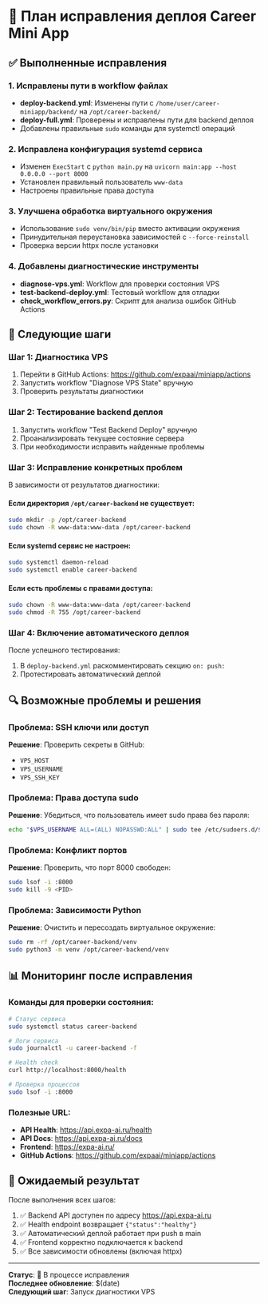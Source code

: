 # 🔧 План исправления деплоя Career Mini App

## ✅ Выполненные исправления

### 1. Исправлены пути в workflow файлах
- **deploy-backend.yml**: Изменены пути с `/home/user/career-miniapp/backend/` на `/opt/career-backend/`
- **deploy-full.yml**: Проверены и исправлены пути для backend деплоя
- Добавлены правильные `sudo` команды для systemctl операций

### 2. Исправлена конфигурация systemd сервиса
- Изменен `ExecStart` с `python main.py` на `uvicorn main:app --host 0.0.0.0 --port 8000`
- Установлен правильный пользователь `www-data`
- Настроены правильные права доступа

### 3. Улучшена обработка виртуального окружения
- Использование `sudo venv/bin/pip` вместо активации окружения
- Принудительная переустановка зависимостей с `--force-reinstall`
- Проверка версии httpx после установки

### 4. Добавлены диагностические инструменты
- **diagnose-vps.yml**: Workflow для проверки состояния VPS
- **test-backend-deploy.yml**: Тестовый workflow для отладки
- **check_workflow_errors.py**: Скрипт для анализа ошибок GitHub Actions

## 🚀 Следующие шаги

### Шаг 1: Диагностика VPS
1. Перейти в GitHub Actions: https://github.com/expaai/miniapp/actions
2. Запустить workflow "Diagnose VPS State" вручную
3. Проверить результаты диагностики

### Шаг 2: Тестирование backend деплоя
1. Запустить workflow "Test Backend Deploy" вручную
2. Проанализировать текущее состояние сервера
3. При необходимости исправить найденные проблемы

### Шаг 3: Исправление конкретных проблем
В зависимости от результатов диагностики:

#### Если директория `/opt/career-backend` не существует:
```bash
sudo mkdir -p /opt/career-backend
sudo chown -R www-data:www-data /opt/career-backend
```

#### Если systemd сервис не настроен:
```bash
sudo systemctl daemon-reload
sudo systemctl enable career-backend
```

#### Если есть проблемы с правами доступа:
```bash
sudo chown -R www-data:www-data /opt/career-backend
sudo chmod -R 755 /opt/career-backend
```

### Шаг 4: Включение автоматического деплоя
После успешного тестирования:
1. В `deploy-backend.yml` раскомментировать секцию `on: push:`
2. Протестировать автоматический деплой

## 🔍 Возможные проблемы и решения

### Проблема: SSH ключи или доступ
**Решение**: Проверить секреты в GitHub:
- `VPS_HOST`
- `VPS_USERNAME` 
- `VPS_SSH_KEY`

### Проблема: Права доступа sudo
**Решение**: Убедиться, что пользователь имеет sudo права без пароля:
```bash
echo "$VPS_USERNAME ALL=(ALL) NOPASSWD:ALL" | sudo tee /etc/sudoers.d/$VPS_USERNAME
```

### Проблема: Конфликт портов
**Решение**: Проверить, что порт 8000 свободен:
```bash
sudo lsof -i :8000
sudo kill -9 <PID>
```

### Проблема: Зависимости Python
**Решение**: Очистить и пересоздать виртуальное окружение:
```bash
sudo rm -rf /opt/career-backend/venv
sudo python3 -m venv /opt/career-backend/venv
```

## 📊 Мониторинг после исправления

### Команды для проверки состояния:
```bash
# Статус сервиса
sudo systemctl status career-backend

# Логи сервиса
sudo journalctl -u career-backend -f

# Health check
curl http://localhost:8000/health

# Проверка процессов
sudo lsof -i :8000
```

### Полезные URL:
- **API Health**: https://api.expa-ai.ru/health
- **API Docs**: https://api.expa-ai.ru/docs
- **Frontend**: https://expa-ai.ru/
- **GitHub Actions**: https://github.com/expaai/miniapp/actions

## 🎯 Ожидаемый результат

После выполнения всех шагов:
1. ✅ Backend API доступен по адресу https://api.expa-ai.ru
2. ✅ Health endpoint возвращает `{"status":"healthy"}`
3. ✅ Автоматический деплой работает при push в main
4. ✅ Frontend корректно подключается к backend
5. ✅ Все зависимости обновлены (включая httpx)

---

**Статус**: 🔄 В процессе исправления  
**Последнее обновление**: $(date)  
**Следующий шаг**: Запуск диагностики VPS